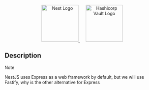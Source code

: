 <p align="center">
  <a href="http://nestjs.com/" target="_blank" style="margin: 0 10px;">
    <img src="https://nestjs.com/img/logo-small.svg" width="120" alt="Nest Logo" />
  </a>
  <a href="https://developer.hashicorp.com/vault" target="_blank" style="margin: 0 10px;">
    <img src="https://marketplace-assets.digitalocean.com/logos/hashicorpvault.svg" width="120" alt="Hashicorp Vault Logo" />
  </a>
</p>

## Description

> [!NOTE]
> NestJS uses Express as a web framework by default, but we will use Fastify, why is the other alternative for Express
